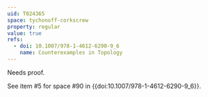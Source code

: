```yaml
---
uid: T024365
space: tychonoff-corkscrew
property: regular
value: true
refs:
  - doi: 10.1007/978-1-4612-6290-9_6
    name: Counterexamples in Topology
---
```

Needs proof.

See item #5 for space #90 in {{doi:10.1007/978-1-4612-6290-9_6}}.
